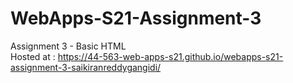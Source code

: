 # WebApps-S21-Assignment-3
Assignment 3 - Basic HTML 
<br>
Hosted at : <https://44-563-web-apps-s21.github.io/webapps-s21-assignment-3-saikiranreddygangidi/>